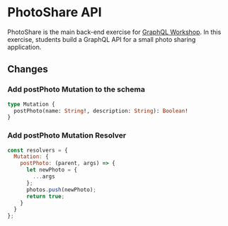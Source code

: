 # PhotoShare API

PhotoShare is the main back-end exercise for [GraphQL Workshop](https://www.graphqlworkshop.com). In this exercise, students build a GraphQL API for a small photo sharing application.

## Changes

### Add postPhoto Mutation to the schema

```graphql
type Mutation {
  postPhoto(name: String!, description: String): Boolean!
}
```

### Add postPhoto Mutation Resolver

```javascript
const resolvers = {
  Mutation: {
    postPhoto: (parent, args) => {
      let newPhoto = {
        ...args
      };
      photos.push(newPhoto);
      return true;
    }
  }
};
```

